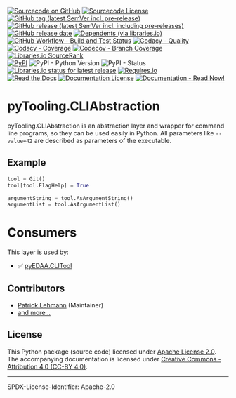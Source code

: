 [![Sourcecode on GitHub](https://img.shields.io/badge/pyTooling-pyTooling.CLIAbstraction-323131.svg?logo=github&longCache=true)](https://github.com/pyTooling/pyTooling.CLIAbstraction)
[![Sourcecode License](https://img.shields.io/pypi/l/pyTooling.CLIAbstraction?logo=GitHub&label=code%20license)](LICENSE.md)
[![GitHub tag (latest SemVer incl. pre-release)](https://img.shields.io/github/v/tag/pyTooling/pyTooling.CLIAbstraction?logo=GitHub&include_prereleases)](https://github.com/pyTooling/pyTooling.CLIAbstraction/tags)
[![GitHub release (latest SemVer incl. including pre-releases)](https://img.shields.io/github/v/release/pyTooling/pyTooling.CLIAbstraction?logo=GitHub&include_prereleases)](https://github.com/pyTooling/pyTooling.CLIAbstraction/releases/latest)
[![GitHub release date](https://img.shields.io/github/release-date/pyTooling/pyTooling.CLIAbstraction?logo=GitHub)](https://github.com/pyTooling/pyTooling.CLIAbstraction/releases)
[![Dependents (via libraries.io)](https://img.shields.io/librariesio/dependents/pypi/pyTooling.CLIAbstraction?logo=librariesdotio)](https://github.com/pyTooling/pyTooling.CLIAbstraction/network/dependents)  
[![GitHub Workflow - Build and Test Status](https://img.shields.io/github/workflow/status/pyTooling/pyTooling.CLIAbstraction/Unit%20Testing,%20Coverage%20Collection,%20Package,%20Release,%20Documentation%20and%20Publish?label=Pipeline&logo=GitHub%20Actions&logoColor=FFFFFF)](https://github.com/pyTooling/pyTooling.CLIAbstraction/actions/workflows/Pipeline.yml)
[![Codacy - Quality](https://img.shields.io/codacy/grade/3806b49bc754407d900232503a8f7d31?logo=Codacy)](https://www.codacy.com/gh/pyTooling/pyTooling.CLIAbstraction)
[![Codacy - Coverage](https://img.shields.io/codacy/coverage/3806b49bc754407d900232503a8f7d31?logo=Codacy)](https://www.codacy.com/gh/pyTooling/pyTooling.CLIAbstraction)
[![Codecov - Branch Coverage](https://img.shields.io/codecov/c/github/pyTooling/pyTooling.CLIAbstraction?logo=Codecov)](https://codecov.io/gh/pyTooling/pyTooling.CLIAbstraction)
[![Libraries.io SourceRank](https://img.shields.io/librariesio/sourcerank/pypi/pyTooling.CLIAbstraction?logo=librariesdotio)](https://libraries.io/github/pyTooling/pyTooling.CLIAbstraction/sourcerank)  
[![PyPI](https://img.shields.io/pypi/v/pyTooling.CLIAbstraction?logo=PyPI&logoColor=FBE072)](https://pypi.org/project/pyTooling.CLIAbstraction/)
![PyPI - Python Version](https://img.shields.io/pypi/pyversions/pyTooling.CLIAbstraction?logo=PyPI&logoColor=FBE072)
![PyPI - Status](https://img.shields.io/pypi/status/pyTooling.CLIAbstraction?logo=PyPI&logoColor=FBE072)
[![Libraries.io status for latest release](https://img.shields.io/librariesio/release/pypi/pyTooling.CLIAbstraction?logo=librariesdotio)](https://libraries.io/github/pyTooling/pyTooling.CLIAbstraction)
[![Requires.io](https://img.shields.io/requires/github/pyTooling/pyTooling.CLIAbstraction)](https://requires.io/github/pyTooling/pyTooling.CLIAbstraction/requirements/?branch=main)  
[![Read the Docs](https://img.shields.io/readthedocs/pyTooling.CLIAbstraction?label=ReadTheDocs&logo=readthedocs)](https://pyTooling.CLIAbstraction.readthedocs.io/)
[![Documentation License](https://img.shields.io/badge/doc%20license-CC--BY%204.0-green?logo=readthedocs)](LICENSE.md)
[![Documentation - Read Now!](https://img.shields.io/badge/doc-read%20now%20%E2%9E%94-blueviolet?logo=readthedocs)](https://pyTooling.CLIAbstraction.readthedocs.io/)

# pyTooling.CLIAbstraction

pyTooling.CLIAbstraction is an abstraction layer and wrapper for command line programs, so they can be used easily in
Python. All parameters like ``--value=42`` are described as parameters of the executable.

## Example

```Python
tool = Git()
tool[tool.FlagHelp] = True

argumentString = tool.AsArgumentString()
argumentList = tool.AsArgumentList()
```


# Consumers

This layer is used by:

* ✅ [pyEDAA.CLITool](https://github.com/edaa-org/pyEDAA.CLITool)


## Contributors
* [Patrick Lehmann](https://github.com/Paebbels) (Maintainer)
* [and more...](https://github.com/pyTooling/pyTooling.CLIAbstraction/graphs/contributors)


## License

This Python package (source code) licensed under [Apache License 2.0](LICENSE.md).  
The accompanying documentation is licensed under [Creative Commons - Attribution 4.0 (CC-BY 4.0)](doc/Doc-License.rst).

-------------------------
SPDX-License-Identifier: Apache-2.0
